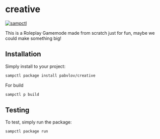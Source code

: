 # creative

[![sampctl](https://img.shields.io/badge/sampctl-creative-2f2f2f.svg?style=for-the-badge)](https://github.com/pabvlov/creative)

<!--
Remember: You can use "forumfmt" to convert this readme to forum BBCode!

What the sections below should be used for:

`## Installation`: Leave this section un-edited unless you have some specific
additional installation procedure.

`## Testing`: Whether your library is tested with a simple `main()` and `print`,
unit-tested, or demonstrated via prompting the player to connect, you should
include some basic information for users to try out your code in some way.

And finally, maintaining your version number`:

* Follow [Semantic Versioning](https://semver.org/)
* When you release a new version, update `VERSION` and `git tag` it
* Versioning is important for sampctl to use the version control features

Happy Pawning!
-->
This is a Roleplay Gamemode made from scratch just for fun, maybe we could make something big!

## Installation

Simply install to your project:

```bash
sampctl package install pabvlov/creative
```

For build

```bash
sampctl p build
```

## Testing

<!--
Depending on whether your package is tested via in-game "demo tests" or
y_testing unit-tests, you should indicate to readers what to expect below here.
-->

To test, simply run the package:

```bash
sampctl package run
```
